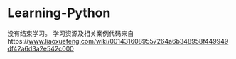 # Learning-Python
没有结束学习。
学习资源及相关案例代码来自https://www.liaoxuefeng.com/wiki/0014316089557264a6b348958f449949df42a6d3a2e542c000
